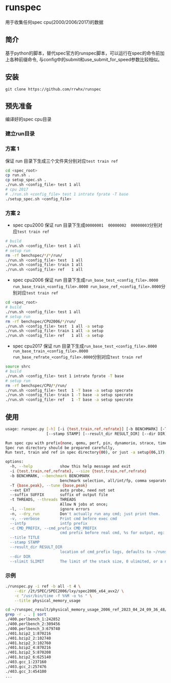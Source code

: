 # runspec
用于收集任何spec cpu(2000/2006/2017)的数据

## 简介
基于python的脚本，替代spec官方的runspec脚本，可以运行在spec的命令前加上各种前缀命令,
与config中的submit和use_submit_for_speed参数比较相似。

## 安装

` git clone https://github.com/rrwhx/runspec `

## 预先准备

编译好的spec cpu目录

### 建立run目录

### 方案 1

保证 run 目录下生成三个文件夹分别对应`test train ref`
```bash
cd <spec_root>
cp run.sh .
cp setup_spec.sh .
./run.sh <config_file> test 1 all
# cpu 2017
# ./run.sh <config_file> test 1 intrate fprate -T base
./setup_spec.sh <config_file>
```

### 方案 2

- spec cpu2000
保证 run 目录下生成`00000001  00000002  00000003`分别对应`test train ref`
```bash
# build
./run.sh <config_file> test 1 all
# setup run
rm -rf benchspec/*/*/run/
./run.sh <config_file> test  1 all
./run.sh <config_file> train 1 all
./run.sh <config_file> ref   1 all
```

- spec cpu2006
保证 run 目录下生成`run_base_test_<config_file>.0000 run_base_train_<config_file>.0000 run_base_ref_<config_file>.0000`分别对应`test train ref`
```bash
cd <spec_root>
# build
./run.sh <config_file> test 1 all
# setup run
rm -rf benchspec/CPU2006/*/run/
./run.sh <config_file> test  1 all -a setup
./run.sh <config_file> train 1 all -a setup
./run.sh <config_file> ref   1 all -a setup
```

- spec cpu2017
保证 run 目录下生成`run_base_test_<config_file>.0000 run_base_train_<config_file>.0000 run_base_refrate_<config_file>.0000`分别对应`test train ref`
```bash
source shrc
# build
./run.sh <config_file> test 1 intrate fprate -T base
# setup run
rm -rf benchspec/CPU/*/run/
./run.sh <config_file> test  1 -T base -a setup specrate
./run.sh <config_file> train 1 -T base -a setup specrate
./run.sh <config_file> ref   1 -T base -a setup specrate
```

## 使用

```bash
usage: runspec.py [-h] [-i {test,train,ref,refrate}] [-b BENCHMARK] [-T {base,peak}] [--ext EXT] [--suffix SUFFIX] [-t THREADS] [-l] [-n] [-v] [--intfp] [-c CMD_PREFIX] [--title TITLE]
                  [--stamp STAMP] [--result_dir RESULT_DIR] [--dir DIR] [--slimit SLIMIT]

Run spec cpu with prefix(none, qemu, perf, pin, dynamorio, strace, time), get log or performance,
Spec run directory should be prepared carefully,
Run test, train and ref in spec directory(00), or just -a setup(06,17), 

options:
  -h, --help            show this help message and exit
  -i {test,train,ref,refrate}, --size {test,train,ref,refrate}
  -b BENCHMARK, --benchmark BENCHMARK
                        benchmark selection, all/int/fp, comma separated items
  -T {base,peak}, --tune {base,peak}
  --ext EXT             auto probe, need not set
  --suffix SUFFIX       suffix of output file
  -t THREADS, --threads THREADS
                        Allow N jobs at once;
  -l, --loose           ignore errors
  -n, --dry_run         Don't actually run any cmd; just print them.
  -v, --verbose         Print cmd before exec cmd
  --intfp               intfp prefix
  -c CMD_PREFIX, --cmd_prefix CMD_PREFIX
                        cmd prefix before real cmd, %s for output, eg: -c "perf stat -o %s "
  --title TITLE
  --stamp STAMP
  --result_dir RESULT_DIR
                        location of cmd_prefix logs, defaults to ~/runspec_result
  --dir DIR
  --slimit SLIMIT       The limit of the stack size, 0 ulimited, or a number(MB), default: not modified
```

### 示例

```bash
./runspec.py -i ref -b all -t 4 \
    --dir /2t/SPEC/SPEC2006/lxy/spec2006_x64_avx2/ \
    -c "/usr/bin/time -f %%M -o %s " \
    --title physical_memory_usage
```
```bash
cd ~/runspec_result/physical_memory_usage_2006_ref_2023_04_24_09_36_48/
grep -r . . | sort
./400.perlbench_1:242852
./400.perlbench_2:309456
./400.perlbench_3:679740
./401.bzip2_1:870216
./401.bzip2_2:102740
./401.bzip2_3:102760
./401.bzip2_4:870216
./401.bzip2_5:870208
./401.bzip2_6:625140
./403.gcc_1:237160
./403.gcc_2:257476
./403.gcc_3:454100
...
```



